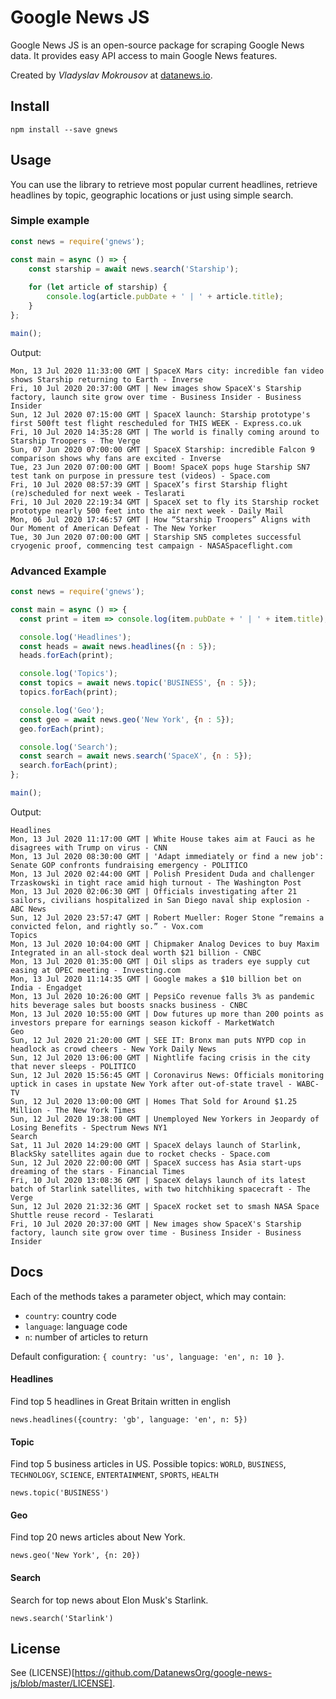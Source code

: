 # Google News JS

Google News JS is an open-source package for scraping Google
News data. It provides easy API access to main Google News
features. 

Created by *Vladyslav Mokrousov* at [datanews.io](https://datanews.io).

## Install

```shell script
npm install --save gnews
```

## Usage

You can use the library to retrieve most popular current headlines,
retrieve headlines by topic, geographic locations or just using simple
search.

### Simple example

```javascript
const news = require('gnews');

const main = async () => {
    const starship = await news.search('Starship');
    
    for (let article of starship) {
        console.log(article.pubDate + ' | ' + article.title);
    }
};

main();
```

Output:

```
Mon, 13 Jul 2020 11:33:00 GMT | SpaceX Mars city: incredible fan video shows Starship returning to Earth - Inverse
Fri, 10 Jul 2020 20:37:00 GMT | New images show SpaceX's Starship factory, launch site grow over time - Business Insider - Business Insider
Sun, 12 Jul 2020 07:15:00 GMT | SpaceX launch: Starship prototype's first 500ft test flight rescheduled for THIS WEEK - Express.co.uk
Fri, 10 Jul 2020 14:35:28 GMT | The world is finally coming around to Starship Troopers - The Verge
Sun, 07 Jun 2020 07:00:00 GMT | SpaceX Starship: incredible Falcon 9 comparison shows why fans are excited - Inverse
Tue, 23 Jun 2020 07:00:00 GMT | Boom! SpaceX pops huge Starship SN7 test tank on purpose in pressure test (videos) - Space.com
Fri, 10 Jul 2020 08:57:39 GMT | SpaceX’s first Starship flight (re)scheduled for next week - Teslarati
Fri, 10 Jul 2020 22:19:34 GMT | SpaceX set to fly its Starship rocket prototype nearly 500 feet into the air next week - Daily Mail
Mon, 06 Jul 2020 17:46:57 GMT | How “Starship Troopers” Aligns with Our Moment of American Defeat - The New Yorker
Tue, 30 Jun 2020 07:00:00 GMT | Starship SN5 completes successful cryogenic proof, commencing test campaign - NASASpaceflight.com
```

### Advanced Example

```javascript
const news = require('gnews');

const main = async () => {
  const print = item => console.log(item.pubDate + ' | ' + item.title);

  console.log('Headlines');
  const heads = await news.headlines({n : 5});
  heads.forEach(print);

  console.log('Topics');
  const topics = await news.topic('BUSINESS', {n : 5});
  topics.forEach(print);

  console.log('Geo');
  const geo = await news.geo('New York', {n : 5});
  geo.forEach(print);

  console.log('Search');
  const search = await news.search('SpaceX', {n : 5});
  search.forEach(print);
};

main();
```

Output:

```
Headlines
Mon, 13 Jul 2020 11:17:00 GMT | White House takes aim at Fauci as he disagrees with Trump on virus - CNN
Mon, 13 Jul 2020 08:30:00 GMT | 'Adapt immediately or find a new job': Senate GOP confronts fundraising emergency - POLITICO
Mon, 13 Jul 2020 02:44:00 GMT | Polish President Duda and challenger Trzaskowski in tight race amid high turnout - The Washington Post
Mon, 13 Jul 2020 02:06:30 GMT | Officials investigating after 21 sailors, civilians hospitalized in San Diego naval ship explosion - ABC News
Sun, 12 Jul 2020 23:57:47 GMT | Robert Mueller: Roger Stone “remains a convicted felon, and rightly so.” - Vox.com
Topics
Mon, 13 Jul 2020 10:04:00 GMT | Chipmaker Analog Devices to buy Maxim Integrated in an all-stock deal worth $21 billion - CNBC
Mon, 13 Jul 2020 01:35:00 GMT | Oil slips as traders eye supply cut easing at OPEC meeting - Investing.com
Mon, 13 Jul 2020 11:14:35 GMT | Google makes a $10 billion bet on India - Engadget
Mon, 13 Jul 2020 10:26:00 GMT | PepsiCo revenue falls 3% as pandemic hits beverage sales but boosts snacks business - CNBC
Mon, 13 Jul 2020 10:55:00 GMT | Dow futures up more than 200 points as investors prepare for earnings season kickoff - MarketWatch
Geo
Sun, 12 Jul 2020 21:20:00 GMT | SEE IT: Bronx man puts NYPD cop in headlock as crowd cheers - New York Daily News
Sun, 12 Jul 2020 13:06:00 GMT | Nightlife facing crisis in the city that never sleeps - POLITICO
Sun, 12 Jul 2020 15:56:45 GMT | Coronavirus News: Officials monitoring uptick in cases in upstate New York after out-of-state travel - WABC-TV
Sun, 12 Jul 2020 13:00:00 GMT | Homes That Sold for Around $1.25 Million - The New York Times
Sun, 12 Jul 2020 19:38:00 GMT | Unemployed New Yorkers in Jeopardy of Losing Benefits - Spectrum News NY1
Search
Sat, 11 Jul 2020 14:29:00 GMT | SpaceX delays launch of Starlink, BlackSky satellites again due to rocket checks - Space.com
Sun, 12 Jul 2020 22:00:00 GMT | SpaceX success has Asia start-ups dreaming of the stars - Financial Times
Fri, 10 Jul 2020 13:08:36 GMT | SpaceX delays launch of its latest batch of Starlink satellites, with two hitchhiking spacecraft - The Verge
Sun, 12 Jul 2020 21:32:36 GMT | SpaceX rocket set to smash NASA Space Shuttle reuse record - Teslarati
Fri, 10 Jul 2020 20:37:00 GMT | New images show SpaceX's Starship factory, launch site grow over time - Business Insider - Business Insider
```

## Docs

Each of the methods takes a parameter object, which may contain:

- `country`: country code
- `language`: language code
- `n`: number of articles to return

Default configuration: `{ country: 'us', language: 'en', n: 10 }`.

#### Headlines

Find top 5 headlines in Great Britain written in english 

```
news.headlines({country: 'gb', language: 'en', n: 5})
```

#### Topic

Find top 5 business articles in US.
Possible topics: `WORLD`, `BUSINESS`, `TECHNOLOGY`, `SCIENCE`,
`ENTERTAINMENT`, `SPORTS`, `HEALTH`

```
news.topic('BUSINESS')
```

#### Geo

Find top 20 news articles about New York.

```
news.geo('New York', {n: 20})
```

#### Search

Search for top news about Elon Musk's Starlink.

```
news.search('Starlink')
```

## License

See (LICENSE)[https://github.com/DatanewsOrg/google-news-js/blob/master/LICENSE].
